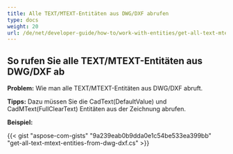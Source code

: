 ```yaml
---
title: Alle TEXT/MTEXT-Entitäten aus DWG/DXF abrufen
type: docs
weight: 20
url: /de/net/developer-guide/how-to/work-with-entities/get-all-text-mtext-entities-from-dwg-dxf/
---
```


## **So rufen Sie alle TEXT/MTEXT-Entitäten aus DWG/DXF ab**

**Problem:** Wie man alle TEXT/MTEXT-Entitäten aus DWG/DXF abruft.

**Tipps:** Dazu müssen Sie die CadText(DefaultValue) und CadMText(FullClearText) Entitäten aus der Zeichnung abrufen.

**Beispiel:**

{{< gist "aspose-com-gists" "9a239eab0b9dda0e1c54be533ea399bb" "get-all-text-mtext-entities-from-dwg-dxf.cs" >}}

